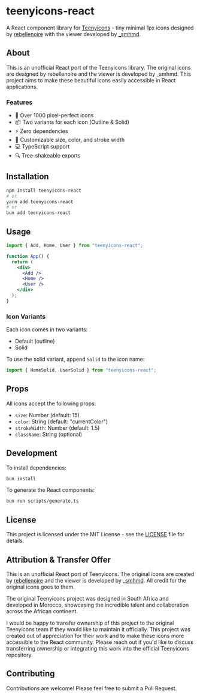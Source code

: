 # teenyicons-react

A React component library for [Teenyicons](https://teenyicons.com/) - tiny minimal 1px icons designed by [rebellenoire](https://teenyicons.com/) with the viewer developed by [\_smhmd](https://teenyicons.com/).

## About

This is an unofficial React port of the Teenyicons library. The original icons are designed by rebellenoire and the viewer is developed by \_smhmd. This project aims to make these beautiful icons easily accessible in React applications.

### Features

- 🎯 Over 1000 pixel-perfect icons
- 📦 Two variants for each icon (Outline & Solid)
- ⚡️ Zero dependencies
- 🎨 Customizable size, color, and stroke width
- 💻 TypeScript support
- 🔍 Tree-shakeable exports

## Installation

```bash
npm install teenyicons-react
# or
yarn add teenyicons-react
# or
bun add teenyicons-react
```

## Usage

```jsx
import { Add, Home, User } from "teenyicons-react";

function App() {
  return (
    <div>
      <Add />
      <Home />
      <User />
    </div>
  );
}
```

### Icon Variants

Each icon comes in two variants:

- Default (outline)
- Solid

To use the solid variant, append `Solid` to the icon name:

```jsx
import { HomeSolid, UserSolid } from "teenyicons-react";
```

## Props

All icons accept the following props:

- `size`: Number (default: 15)
- `color`: String (default: "currentColor")
- `strokeWidth`: Number (default: 1.5)
- `className`: String (optional)

## Development

To install dependencies:

```bash
bun install
```

To generate the React components:

```bash
bun run scripts/generate.ts
```

## License

This project is licensed under the MIT License - see the [LICENSE](LICENSE) file for details.

## Attribution & Transfer Offer

This is an unofficial React port of Teenyicons. The original icons are created by [rebellenoire](https://teenyicons.com/) and the viewer is developed by [\_smhmd](https://teenyicons.com/). All credit for the original icons goes to them.

The original Teenyicons project was designed in South Africa and developed in Morocco, showcasing the incredible talent and collaboration across the African continent.

I would be happy to transfer ownership of this project to the original Teenyicons team if they would like to maintain it officially. This project was created out of appreciation for their work and to make these icons more accessible to the React community. Please reach out if you'd like to discuss transferring ownership or integrating this work into the official Teenyicons repository.

## Contributing

Contributions are welcome! Please feel free to submit a Pull Request.
